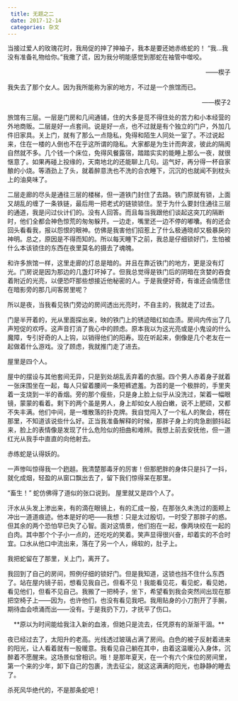 ```yaml
---
 title: 无题之二
 date: 2017-12-14
 categories: 杂文
---
```


当接过爱人的玫瑰花时，我局促的抻了抻袖子，我本是要还她赤练蛇的！
“我...我没有准备礼物给你。”我撒了谎，因为我分明能感觉到那蛇在袖管中噬咬。
<p align="right">——楔子</p>
我失去了那个女人。因为我所能称为家的地方，不过是一个旅馆而已。
<p align="right">——楔子2</p>

旅馆有三层。一层是门房和几间通铺，住的大多是觅不得住处的苦力和小本经营的外地商贩。二层是好一点套间。说是好一点，也不过就是有个独立的门户，外加几件旧家具。关上门，就有了那么一点隐私，免得和陌生人同处一室了。不过说起来，住在一楼的人倒也不在乎这所谓的隐私。大家都是为生计而奔波，彼此的隔阂自然就不多。几个钱一个床位，免得风餐露宿，踏踏实实的能睡上那么一夜，就很惬意了。如果再碰上投缘的，天南地北的还能聊上几句。运气好，再分得一杯自家酿的小烧。等酒劲上了头，就着醉意洗也不洗的合衣睡下，沉沉的也就闻不到枕头上的油臭味了。

二层走廊的尽头是通往三层的楼梯，但一道铁门封住了去路。铁门原就有锁，上面又胡乱的缠了一条铁链，最后用一把老式的链锁锁住。至于为什么要封住通往三层的通道，我是问过伙计们的。没有人回答。而且每当我跟他们谈起这突兀的隔断时，他们全都会神色惊荒的匆匆躲开。一边走，嘴里还一边不停的嘟囔。有的还会回头看看我，报以怨恨的眼神。仿佛是我害他们招惹上了什么极通晓却又极暴戾的神明。总之，原因是不得而知的。所以每天睡下之前，我总是仔细锁好门，生怕被什么本该锁住的东西在夜里莫名的摄去了魂魄。

和许多旅馆一样，这里走廊的灯总是暗的。并且在靠近铁门的地方，更是没有灯光。门房说是因为那边的几盏灯坏掉了。但我总觉得是铁门后的阴暗在贪婪的吞食着附近的光亮，以便恐吓那些想接近他秘密的人。于是我便好奇，有谁还会情愿住在暗影旁的那几间客房里呢？

所以是夜，当我看见铁门旁边的房间透出光亮时，不自主的，我就走了过去。

门是半开着的，光从里面探出来，映的铁门上的锈迹暗红如血渍。房间内传出了几声短促的欢呼。这声音打消了我心中的顾虑。原本我以为这光亮或是小鬼设的什么魔障，专引好奇的人上钩，以销得他们的阳寿。现在听起来，倒像是几个老友在一起做着什么游戏。没了顾虑，我就推门走了进去。

屋里是四个人。

屋中的摆设与其他套间无异，只是到处胡乱丢弃着的衣服。四个男人赤着身子就着一张床围坐在一起，每人只留着腰间一条短裤遮羞。为首的是一个极胖的，手里夹着一支烧到一半的香烟。旁的那个瘦些，只是身上脸上似乎从没洗过，架着一幅眼镜，蒙蒙的看着。剩下的两个虽是男人，身上却如女人般白嫩，说不上肥硕，又都不失丰满。他们中间，是一堆散落的扑克牌。我自觉闯入了一个私人的聚会，楞在那里，不知道该说些什么好。正当我准备解释的时候，那胖子身上的肉急剧颤抖起来，脸上的表情像是发现了什么危险似的扭曲和难辨。我想上前去安抚他，但一道红光从我手中直直的向他射去。

赤练蛇是认得妖的。

一声惨叫惊得我一个趔趄。我清楚那毒牙的厉害！但那肥胖的身体只是抖了一抖，就化成烟，轻盈的从窗口飘出去了，留下我们惊得呆在那里。

“畜生！” 蛇仿佛得了道似的张口说到。
屋里就又是四个人了。

汗水从头发上渗出来，有的滴在眼镜上，有的汇成一股，在那张久未洗过的面颊上冲出一道道痕迹。他本是好的吧——我想：只是太过殷切，一时受了那胖子的惑。但其余的两个恐怕早已失了心智。面对这情景，他们抱在一起，像两块绞在一起的白肉。其中那个个子小一点的，还吃吃的笑着。笑声显得很兴奋，却着实的不合时宜。口水从他口中流出来，落在了另一个人，绵软的，肚子上。

我把蛇留在了那里，关上门，离开了。

我回到了自己的房间，照例仔细的锁好门。但是我知道，这锁也挡不住什么东西了。站在屋内镜子前，想看见我自己，但看不见！我能看见花，看见蛇，看见她，看见他们，但看不见自己。我搬了一把椅子，坐下，希望看到我会突然间出现在那把空椅子上——因为，也许他们，也没有看见我吧。我用贴身的小刀割开了手腕，期待血会喷涌而出——没有。于是我扔下刀，才抚平了伤口。

<p align="center">**原以为时间能给我注入新的血液，但她只是流去，任凭原有的渐渐干涸。**</p>

夜已经过去了，太阳升的老高。光线透过玻璃占满了房间。白色的被子反射着进来的阳光，让人看着就有一股暖意。我看见自己躺在其中，由着这温暖沁入身体，沉醉着不愿醒来。这场景似曾相识。哦！是那年夏天，在一个有六个床位的房间里，第一个来的少年，卸下自己的包裹，洗去征尘，就这这满满的阳光，也静静的睡去了。

杀死风华绝代的，不是那条蛇吧！
